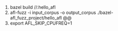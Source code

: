 1. bazel build //:hello_afl
2. afl-fuzz -i input_corpus -o output_corpus ./bazel-afl_fuzz_project/hello_afl @@
3. export AFL_SKIP_CPUFREQ=1